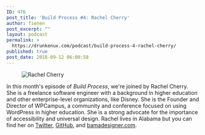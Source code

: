 ```yaml
---
ID: 476
post_title: 'Build Process #4: Rachel Cherry'
author: fienen
post_excerpt: ""
layout: podcast
permalink: >
  https://drunkenux.com/podcast/build-process-4-rachel-cherry/
published: true
post_date: 2018-09-12 06:00:58
---
```

<!-- wp:image {"id":478,"align":"left"} -->
<div class="wp-block-image"><figure class="alignleft"><img src="https://drunkenux.com/wp-content/uploads/2018/09/rachel-cherry-300x300.jpg" alt="Rachel Cherry" class="wp-image-478"/></figure></div>
<!-- /wp:image -->

<!-- wp:paragraph -->
<p>In this month's episode of <em>Build Process</em>, we're joined by Rachel Cherry. She is a freelance software engineer with a background in higher education and other enterprise-level organizations, like Disney. She is the Founder and Director of WPCampus, a community and conference focused on using WordPress in higher education. She is a strong advocate for the importance of accessibility and universal design. Rachel lives in Alabama but you can find her on <a href="https://twitter.com/bamadesigner">Twitter</a>, <a href="https://github.com/bamadesigner">GitHub</a>, and <a href="https://bamadesigner.com﻿" target="_blank" rel="noreferrer noopener">bamadesigner.com</a>.</p>
<!-- /wp:paragraph -->